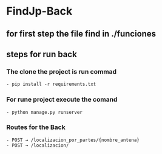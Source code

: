 # FindJp-Back

## for first step the file find in ./funciones
## steps for run back

### The clone the project is run commad 
	- pip install -r requirements.txt

 ### For rune project execute the comand
 	- python manage.py runserver

 ### Routes for the Back 
	- POST → /localizacion_por_partes/{nombre_antena}
	- POST → /localizacion/

